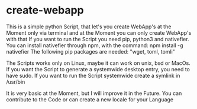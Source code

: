 # create-webapp
This is a simple python Script, that let's you create WebApp's at the Moment only via terminal and at the Moment you can only create WebApp's with that
If you want to run the Script you need pip, python3 and nativefier. You can install nativefier through npm, with the command: npm install -g nativefier
The following pip packages are needed: "wget, toml, tomli"

The Scripts works only on Linux, maybe it can work on unix, bsd or MacOs. If you want the Script to generate a systemwide desktop entry, you need to have sudo.
If you want to run the Script systemwide create a symlink in /usr/bin 

It is very basic at the Moment, but I will improve it in the Future. You can contribute to the Code or can create a new locale for your Language
